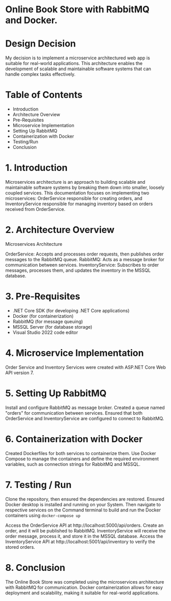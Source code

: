 # Online Book Store with RabbitMQ and Docker.

# Design Decision
My decision is to implement a microservice architectured web app is suitable for real-world applications. This architecture enables the development of scalable and maintainable software systems that can handle complex tasks effectively.

# Table of Contents
- Introduction
- Architecture Overview
- Pre-Requisites
- Microservice Implementation
- Setting Up RabbitMQ
- Containerization with Docker
- Testing/Run
- Conclusion

# 1. Introduction
Microservices architecture is an approach to building scalable and maintainable software systems by breaking them down into smaller, loosely coupled services. This documentation focuses on implementing two microservices: OrderService responsible for creating orders, and InventoryService responsible for managing inventory based on orders received from OrderService.

# 2. Architecture Overview
Microservices Architecture

OrderService: Accepts and processes order requests, then publishes order messages to the RabbitMQ queue.
RabbitMQ: Acts as a message broker for communication between services.
InventoryService: Subscribes to order messages, processes them, and updates the inventory in the MSSQL database.

# 3. Pre-Requisites
- .NET Core SDK (for developing .NET Core applications)
- Docker (for containerization)
- RabbitMQ (for message queuing)
- MSSQL Server (for database storage)
- Visual Studio 2022 code editor

# 4. Microservice Implementation
Order Service and Inventory Services were created with ASP.NET Core Web API version 7.

# 5. Setting Up RabbitMQ
Install and configure RabbitMQ as message broker.
Created a queue named "orders" for communication between services.
Ensured that both OrderService and InventoryService are configured to connect to RabbitMQ.

# 6. Containerization with Docker
Created Dockerfiles for both services to containerize them.
Use Docker Compose to manage the containers and define the required environment variables, such as connection strings for RabbitMQ and MSSQL.

# 7. Testing / Run
Clone the repository, then ensured the dependencies are restored.
Ensured Docker desktop is installed and running on your System.
Then navigate to respective services on the Command terminal to
build and run the Docker containers using ```docker-compose up```

Access the OrderService API at http://localhost:5000/api/orders.
Create an order, and it will be published to RabbitMQ.
InventoryService will receive the order message, process it, and store it in the MSSQL database.
Access the InventoryService API at http://localhost:5001/api/inventory to verify the stored orders.

# 8. Conclusion
The Online Book Store was completed using the microservices architecture with RabbitMQ for communication. Docker containerization allows for easy deployment and scalability, making it suitable for real-world applications.

